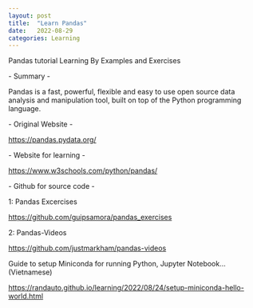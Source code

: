 ```yaml
---
layout: post
title:  "Learn Pandas"
date:   2022-08-29
categories: Learning
---
```

<html>
<body>
<p>Pandas tutorial Learning By Examples and Exercises</p>

<p>- Summary -</p>
<p>Pandas is a fast, powerful, flexible and easy to use open source data analysis and manipulation tool,
built on top of the Python programming language.</p>

<p>- Original Website -</p>
<p><a href = "https://pandas.pydata.org/">https://pandas.pydata.org/</a></p>

<p>- Website for learning -</p>
<p><a href = "https://www.w3schools.com/python/pandas/">https://www.w3schools.com/python/pandas/</a></p>

<p>- Github for source code - </p>

<p>1: Pandas Excercises</p>
<p><a href = "https://github.com/guipsamora/pandas_exercises">https://github.com/guipsamora/pandas_exercises</a></p>

<p>2: Pandas-Videos</p>
<p><a href = "https://github.com/justmarkham/pandas-videos">https://github.com/justmarkham/pandas-videos</a></p>

<p>Guide to setup Miniconda for running Python, Jupyter Notebook...(Vietnamese)</p>

<a href = "https://randauto.github.io/learning/2022/08/24/setup-miniconda-hello-world.html">https://randauto.github.io/learning/2022/08/24/setup-miniconda-hello-world.html</a>



</body>
</html>

